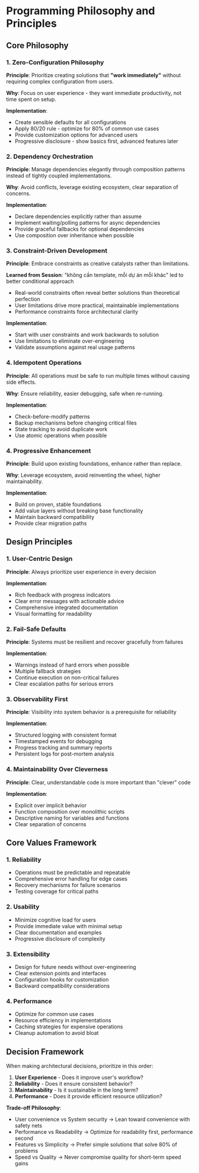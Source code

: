 # Programming Philosophy and Principles

## Core Philosophy

### 1. Zero-Configuration Philosophy
**Principle**: Prioritize creating solutions that **"work immediately"** without requiring complex configuration from users.

**Why**: Focus on user experience - they want immediate productivity, not time spent on setup.

**Implementation**:
- Create sensible defaults for all configurations
- Apply 80/20 rule - optimize for 80% of common use cases
- Provide customization options for advanced users
- Progressive disclosure - show basics first, advanced features later

### 2. Dependency Orchestration
**Principle**: Manage dependencies elegantly through composition patterns instead of tightly coupled implementations.

**Why**: Avoid conflicts, leverage existing ecosystem, clear separation of concerns.

**Implementation**:
- Declare dependencies explicitly rather than assume
- Implement waiting/polling patterns for async dependencies
- Provide graceful fallbacks for optional dependencies
- Use composition over inheritance when possible

### 3. Constraint-Driven Development
**Principle**: Embrace constraints as creative catalysts rather than limitations.

**Learned from Session**: "không cần template, mỗi dự án mỗi khác" led to better conditional approach
- Real-world constraints often reveal better solutions than theoretical perfection
- User limitations drive more practical, maintainable implementations
- Performance constraints force architectural clarity

**Implementation**:
- Start with user constraints and work backwards to solution
- Use limitations to eliminate over-engineering
- Validate assumptions against real usage patterns

### 4. Idempotent Operations
**Principle**: All operations must be safe to run multiple times without causing side effects.

**Why**: Ensure reliability, easier debugging, safe when re-running.

**Implementation**:
- Check-before-modify patterns
- Backup mechanisms before changing critical files
- State tracking to avoid duplicate work
- Use atomic operations when possible

### 4. Progressive Enhancement
**Principle**: Build upon existing foundations, enhance rather than replace.

**Why**: Leverage ecosystem, avoid reinventing the wheel, higher maintainability.

**Implementation**:
- Build on proven, stable foundations
- Add value layers without breaking base functionality
- Maintain backward compatibility
- Provide clear migration paths

## Design Principles

### 1. User-Centric Design
**Principle**: Always prioritize user experience in every decision

**Implementation**:
- Rich feedback with progress indicators
- Clear error messages with actionable advice
- Comprehensive integrated documentation
- Visual formatting for readability

### 2. Fail-Safe Defaults
**Principle**: Systems must be resilient and recover gracefully from failures

**Implementation**:
- Warnings instead of hard errors when possible
- Multiple fallback strategies
- Continue execution on non-critical failures
- Clear escalation paths for serious errors

### 3. Observability First
**Principle**: Visibility into system behavior is a prerequisite for reliability

**Implementation**:
- Structured logging with consistent format
- Timestamped events for debugging
- Progress tracking and summary reports
- Persistent logs for post-mortem analysis

### 4. Maintainability Over Cleverness
**Principle**: Clear, understandable code is more important than "clever" code

**Implementation**:
- Explicit over implicit behavior
- Function composition over monolithic scripts
- Descriptive naming for variables and functions
- Clear separation of concerns

## Core Values Framework

### 1. Reliability
- Operations must be predictable and repeatable
- Comprehensive error handling for edge cases
- Recovery mechanisms for failure scenarios
- Testing coverage for critical paths

### 2. Usability
- Minimize cognitive load for users
- Provide immediate value with minimal setup
- Clear documentation and examples
- Progressive disclosure of complexity

### 3. Extensibility
- Design for future needs without over-engineering
- Clear extension points and interfaces
- Configuration hooks for customization
- Backward compatibility considerations

### 4. Performance
- Optimize for common use cases
- Resource efficiency in implementations
- Caching strategies for expensive operations
- Cleanup automation to avoid bloat

## Decision Framework

When making architectural decisions, prioritize in this order:

1. **User Experience** - Does it improve user's workflow?
2. **Reliability** - Does it ensure consistent behavior?
3. **Maintainability** - Is it sustainable in the long term?
4. **Performance** - Does it provide efficient resource utilization?

**Trade-off Philosophy**:
- User convenience vs System security → Lean toward convenience with safety nets
- Performance vs Readability → Optimize for readability first, performance second
- Features vs Simplicity → Prefer simple solutions that solve 80% of problems
- Speed vs Quality → Never compromise quality for short-term speed gains
